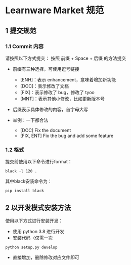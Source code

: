 # Learnware Market 规范
## 1 提交规范

### 1.1 Commit 内容

请按照以下方式提交：
按照 前缀 + Space + 后缀 的方法提交
* 前缀有三种选择，可使用逗号链接
  *  [ENH]：表示 enhancement，意味着增加新功能
  *  [DOC]：表示修改了文档
  *  [FIX]：表示修改了 bug，修改了 tyoo
  *  [MNT]：表示其他小修改，比如更新版本号

* 后缀表示具体修改的内容，首字母大写
  
* 举例：一下都合法
  * [DOC] Fix the document
  * [FIX, ENT] Fix the bug and add some feature

### 1.2 格式

提交前使用以下命令进行format：
```
black -l 120 .
```
其中black安装命令为：
```
pip install black
```

## 2 以开发模式安装方法

使用以下方式进行安装开发：
* 使用 python 3.8 进行开发
* 安装代码（仅需一次
```
python setup.py develop
```
* 直接增加，删除修改对应文件即可
  
